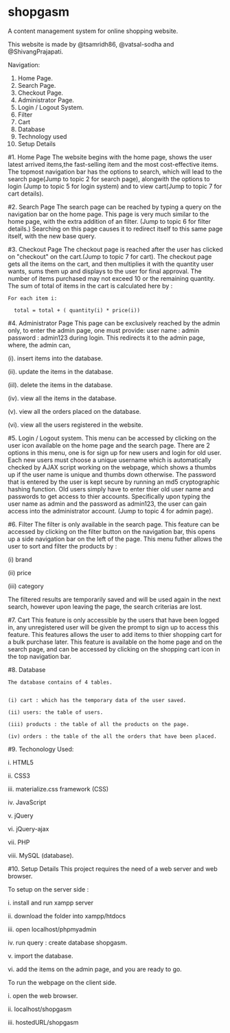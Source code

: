 # shopgasm
A content management system for online shopping website.


This website is made by @tsamridh86, @vatsal-sodha and @ShivangPrajapati.

Navigation:
1. Home Page.
2. Search Page.
3. Checkout Page.
4. Administrator Page.
5. Login / Logout System.
6. Filter
7. Cart
8. Database
9. Technology used
10. Setup Details

#1. Home Page
  The website begins with the home page, shows the user latest arrived items,the fast-selling item  and the most cost-effective items. The topmost navigation bar has the options to search, which will lead to the search page(Jump to topic 2 for search page), alongwith the options to login (Jump to topic 5 for login system) and to view cart(Jump to topic 7 for cart details).
  
#2. Search Page
  The search page can be reached by typing a query on the navigation bar on the home page. This page is very much similar to the home page, with the extra addition of an filter. (Jump to topic 6 for filter details.) Searching on this page causes it to redirect itself to this same page itself, with the new base query.
  
#3. Checkout Page
  The checkout page is reached after the user has clicked on "checkout" on the cart.(Jump to topic 7 for cart). The checkout page gets all the items on the cart, and then multiplies it with the quantity user wants, sums them up and displays to the user for final approval. The number of items purchased may not exceed 10 or the remaining quantity.
  The sum of total of items in the cart is calculated here by :
  
    For each item i:
    
      total = total + ( quantity(i) * price(i))

#4. Administrator Page
  This page can be exclusively reached by the admin only, to enter the admin page, one must provide:
  user name : admin 
  password : admin123
  during login. This redirects it to the admin page, where, the admin can, 
  
  (i). insert items into the database.
  
  (ii). update the items in the database.
  
  (iiI). delete the items in the database.
  
  (iv). view all the items in the database.
 
  (v). view all the orders placed on the database.
  
  (vi). view all the users registered in the website.
  
  
 #5. Login / Logout system.
    This menu can be accessed by clicking on the user icon available on the home page and the search page.
    There are 2 options in this menu, one is for sign up for new users and login for old user.
    Each new users must choose a unique username which is automatically checked by AJAX script working on the webpage, which shows a thumbs up if the user name is unique and thumbs down otherwise. The password that is entered by the user is kept secure by running an md5 cryptographic hashing function. 
    Old users simply have to enter thier old user name and passwords to get access to thier accounts.
    Specifically upon typing the user name as admin and the password as admin123, the user can gain access into the administrator account. (Jump to topic 4 for admin page).
    
    
#6. Filter
  The filter is only available in the search page. This feature can be accessed by clicking on the filter button on the navigation bar, this opens up a side navigation bar on the left of the page. This menu futher allows the user to sort and filter the products by :
  
(i) brand

(ii) price

(iii) category

The filtered results are temporarily saved and will be used again in the next search, however upon leaving the page, the search criterias are lost.

#7. Cart
  This feature is only accessible by the users that have been logged in, any unregistered user will be given the prompt to sign up to access this feature. This features allows the user to add items to thier shopping cart for a bulk purchase later. This feature is available on the home page and on the search page, and can be accessed by clicking on the shopping cart icon in the top navigation bar.
  
 #8. Database
 
    The database contains of 4 tables.
    
    
    (i) cart : which has the temporary data of the user saved.
    
    (ii) users: the table of users.
    
    (iii) products : the table of all the products on the page.
    
    (iv) orders : the table of the all the orders that have been placed.
    
 #9. Techonology Used:
 
  i. HTML5
  
  ii. CSS3
  
  iii. materialize.css framework (CSS)
  
  iv. JavaScript
  
  v. jQuery
  
  vi. jQuery-ajax
  
  vii. PHP
  
  viii. MySQL (database).
  
  
  
#10. Setup Details
  This project requires the need of a web server and web browser.
  
  To setup on the server side :
  
  i.   install and run xampp server
  
  ii.  download the folder into xampp/htdocs
  
  iii. open localhost/phpmyadmin
  
  iv.  run query : create database shopgasm.
  
  v.   import the database.
  
  vi.  add the items on the admin page, and you are ready to go.
  
  To run the webpage on the client side.
  
  i.   open the web browser.
  
  ii.  localhost/shopgasm
  
  iii. hostedURL/shopgasm
